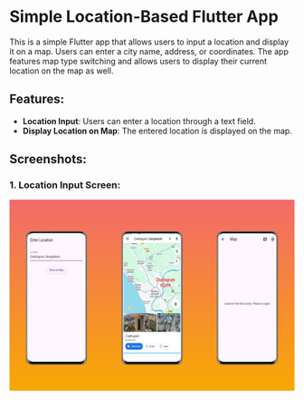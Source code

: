 # Simple Location-Based Flutter App

This is a simple Flutter app that allows users to input a location and display it on a map. Users can enter a city name, address, or coordinates. The app features map type switching and allows users to display their current location on the map as well.

## Features:
- **Location Input**: Users can enter a location through a text field.
- **Display Location on Map**: The entered location is displayed on the map.

## Screenshots:
### 1. Location Input Screen:
![Location App](location_app.png)


